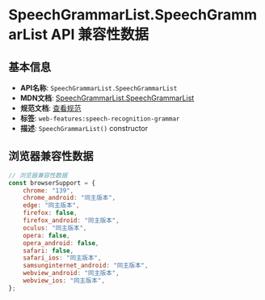 # SpeechGrammarList.SpeechGrammarList API 兼容性数据

## 基本信息

- **API名称**: `SpeechGrammarList.SpeechGrammarList`
- **MDN文档**: [SpeechGrammarList.SpeechGrammarList](https://developer.mozilla.org/docs/Web/API/SpeechGrammarList/SpeechGrammarList)
- **规范文档**: [查看规范](https://webaudio.github.io/web-speech-api/#dom-speechgrammarlist-speechgrammarlist)
- **标签**: `web-features:speech-recognition-grammar`
- **描述**: `SpeechGrammarList()` constructor

## 浏览器兼容性数据

```javascript
// 浏览器兼容性数据
const browserSupport = {
    chrome: "139",
    chrome_android: "同主版本",
    edge: "同主版本",
    firefox: false,
    firefox_android: "同主版本",
    oculus: "同主版本",
    opera: false,
    opera_android: false,
    safari: false,
    safari_ios: "同主版本",
    samsunginternet_android: "同主版本",
    webview_android: "同主版本",
    webview_ios: "同主版本",
};

```

